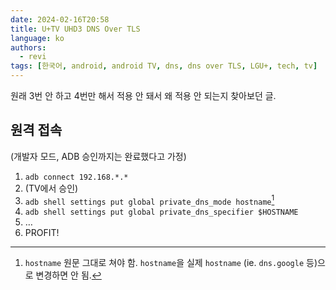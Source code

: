 ```yaml
---
date: 2024-02-16T20:58
title: U+TV UHD3 DNS Over TLS
language: ko
authors:
  - revi
tags: [한국어, android, android TV, dns, dns over TLS, LGU+, tech, tv]
---
```


원래 3번 안 하고 4번만 해서 적용 안 돼서 왜 적용 안 되는지 찾아보던 글.

<!-- truncate -->

## 원격 접속

(개발자 모드, ADB 승인까지는 완료했다고 가정)

1. `adb connect 192.168.*.*`
2. (TV에서 승인)
3. `adb shell settings put global private_dns_mode hostname`[^1]
4. `adb shell settings put global private_dns_specifier $HOSTNAME`
5. …
6. PROFIT!

[^1]: `hostname` 원문 그대로 쳐야 함. `hostname`을 실제 `hostname` (ie. `dns.google` 등)으로 변경하면 안 됨.

